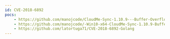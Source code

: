 ```yaml
---
id: CVE-2018-6892
pocs:
    - https://github.com/manojcode/CloudMe-Sync-1.10.9---Buffer-Overflow-SEH-DEP-Bypass
    - https://github.com/manojcode/-Win10-x64-CloudMe-Sync-1.10.9-Buffer-Overflow-SEH-DEP-Bypass
    - https://github.com/latortuga71/CVE-2018-6892-Golang
---
```

